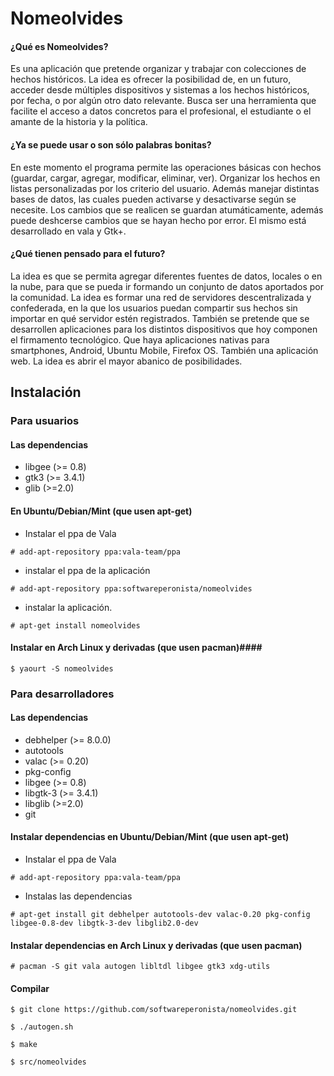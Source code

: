 Nomeolvides
===========

#### ¿Qué es Nomeolvides? ###

Es una aplicación que pretende organizar y trabajar con colecciones de hechos históricos. La idea es ofrecer la posibilidad de, en un futuro, acceder desde múltiples dispositivos y sistemas a los hechos históricos, por fecha, o por algún otro dato relevante. Busca ser una herramienta que facilite el acceso a datos concretos para el profesional, el estudiante o el amante de la historia y la política.

#### ¿Ya se puede usar o son sólo palabras bonitas? ####

En este momento el programa permite las operaciones básicas con hechos (guardar, cargar, agregar, modificar, eliminar, ver). Organizar los hechos en listas personalizadas por los criterio del usuario. Además manejar distintas bases de datos, las cuales pueden activarse y desactivarse según se necesite. Los cambios que se realicen se guardan atumáticamente, además puede deshcerse cambios que se hayan hecho por error. El mismo está desarrollado en vala y Gtk+.

#### ¿Qué tienen pensado para el futuro? ####

La idea es que se permita agregar diferentes fuentes de datos, locales o en la nube, para que se pueda ir formando un conjunto de datos aportados por la comunidad. La idea es formar una red de servidores descentralizada y confederada, en la que los usuarios puedan compartir sus hechos sin importar en qué servidor estén registrados. También se pretende que se desarrollen aplicaciones para los distintos dispositivos que hoy componen el firmamento tecnológico. Que haya aplicaciones nativas para smartphones, Android, Ubuntu Mobile, Firefox OS. También una aplicación web. La idea es abrir el mayor abanico de posibilidades.

## Instalación ##

### Para usuarios ###

#### Las dependencias ####

* libgee (>= 0.8)
* gtk3  (>= 3.4.1)
* glib (>=2.0)


#### En Ubuntu/Debian/Mint (que usen apt-get) ####
 
* Instalar el ppa de Vala

```# add-apt-repository ppa:vala-team/ppa```

* instalar el ppa de la aplicación

```# add-apt-repository ppa:softwareperonista/nomeolvides```

* instalar la aplicación. 

```# apt-get install nomeolvides```


#### Instalar en Arch Linux y derivadas (que usen pacman)####

```$ yaourt -S nomeolvides```

### Para desarrolladores ###

#### Las dependencias ####
* debhelper (>= 8.0.0)
* autotools 
* valac (>= 0.20) 
* pkg-config 
* libgee (>= 0.8)
* libgtk-3  (>= 3.4.1)
* libglib (>=2.0)
* git

#### Instalar dependencias en Ubuntu/Debian/Mint (que usen apt-get) ####

* Instalar el ppa de Vala

```# add-apt-repository ppa:vala-team/ppa```

* Instalas las dependencias 

```# apt-get install git debhelper autotools-dev valac-0.20 pkg-config libgee-0.8-dev libgtk-3-dev libglib2.0-dev```

#### Instalar dependencias en Arch Linux y derivadas (que usen pacman) ####

```# pacman -S git vala autogen libltdl libgee gtk3 xdg-utils```

#### Compilar ####

```$ git clone https://github.com/softwareperonista/nomeolvides.git```

```$ ./autogen.sh ```

```$ make ```

```$ src/nomeolvides ```
